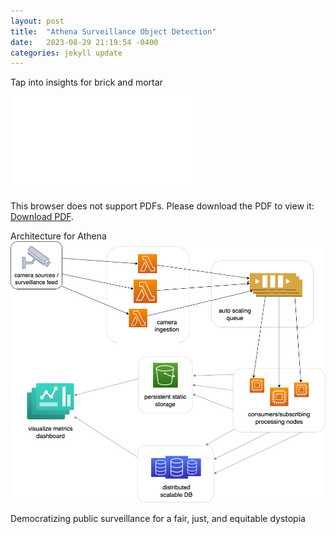 ```yaml
---
layout: post
title:  "Athena Surveillance Object Detection"
date:   2023-08-29 21:19:54 -0400
categories: jekyll update
---
```


Tap into insights for brick and mortar

<object data="/assets/athena_pitch_deck.pdf" type="application/pdf" width="1000px" height="700px">
    <embed src="/assets/athena_pitch_deck.pdf">
        <p>This browser does not support PDFs. Please download the PDF to view it: <a href="/assets/athena_pitch_deck.pdf">Download PDF</a>.</p>
    </embed>
</object>

Architecture for Athena
![alt_text](/assets/images/architecture.png "image_tooltip")

Democratizing public surveillance for a fair, just, and equitable dystopia

[jekyll-docs]: https://jekyllrb.com/docs/home
[jekyll-gh]:   https://github.com/jekyll/jekyll
[jekyll-talk]: https://talk.jekyllrb.com/
[http://athena.kinshug.com/]: http://athena.kinshug.com/